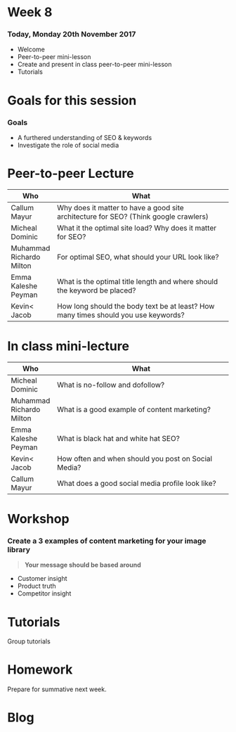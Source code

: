 # Week 8

### Today, Monday 20th November 2017

* Welcome
* Peer-to-peer mini-lesson
* Create and present in class peer-to-peer mini-lesson
* Tutorials

# Goals for this session

### Goals

* A furthered understanding of SEO & keywords
* Investigate the role of social media

# Peer-to-peer Lecture


Who | What
--- | -----------
Callum<br>Mayur | Why does it matter to have a good site architecture for SEO? (Think google crawlers)
Micheal<br>Dominic | What it the optimal site load? Why does it matter for SEO?
Muhammad<br>Richardo<br>Milton  | For optimal SEO, what should your URL look like?
Emma<br>Kaleshe<br>Peyman | What is the optimal title length and where should the keyword be placed?
Kevin<<br>Jacob | How long should the body text be at least? How many times should you use keywords?


# In class mini-lecture

Who | What
--- | -----------
Micheal<br>Dominic | What is no-follow and dofollow?
Muhammad<br>Richardo<br>Milton  | What is a good example of content marketing?
Emma<br>Kaleshe<br>Peyman | What is black hat and white hat SEO?
Kevin<<br>Jacob | How often and when should you post on Social Media?
Callum<br>Mayur | What does a good social media profile look like?

# Workshop

### Create a 3 examples of content marketing for your image library

> **Your message should be based around**

* Customer insight
* Product truth
* Competitor insight

# Tutorials

Group tutorials

# Homework

Prepare for summative next week.


# Blog
